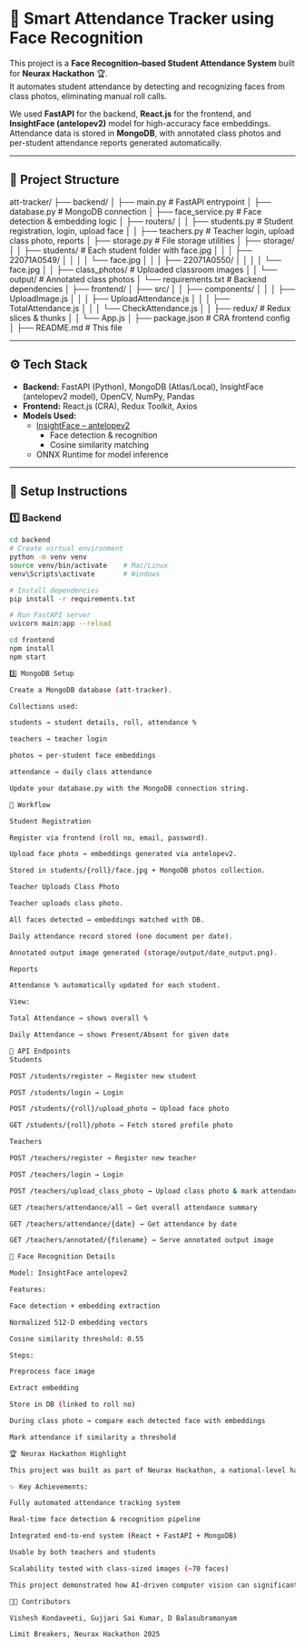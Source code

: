 # 🎯 Smart Attendance Tracker using Face Recognition

This project is a **Face Recognition–based Student Attendance System** built for **Neurax Hackathon** 🏆.  
It automates student attendance by detecting and recognizing faces from class photos, eliminating manual roll calls.  

We used **FastAPI** for the backend, **React.js** for the frontend, and **InsightFace (antelopev2)** model for high-accuracy face embeddings.  
Attendance data is stored in **MongoDB**, with annotated class photos and per-student attendance reports generated automatically.

---

## 📂 Project Structure

att-tracker/
├── backend/
│ ├── main.py # FastAPI entrypoint
│ ├── database.py # MongoDB connection
│ ├── face_service.py # Face detection & embedding logic
│ ├── routers/
│ │ ├── students.py # Student registration, login, upload face
│ │ ├── teachers.py # Teacher login, upload class photo, reports
│ ├── storage.py # File storage utilities
│ ├── storage/
│ │ ├── students/ # Each student folder with face.jpg
│ │ │ ├── 22071A0549/
│ │ │ │ └── face.jpg
│ │ │ ├── 22071A0550/
│ │ │ │ └── face.jpg
│ │ ├── class_photos/ # Uploaded classroom images
│ │ └── output/ # Annotated class photos
│ └── requirements.txt # Backend dependencies
│
├── frontend/
│ ├── src/
│ │ ├── components/
│ │ │ ├── UploadImage.js
│ │ │ ├── UploadAttendance.js
│ │ │ ├── TotalAttendance.js
│ │ │ └── CheckAttendance.js
│ │ ├── redux/ # Redux slices & thunks
│ │ └── App.js
│ ├── package.json # CRA frontend config
│
├── README.md # This file


---

## ⚙️ Tech Stack

- **Backend:** FastAPI (Python), MongoDB (Atlas/Local), InsightFace (antelopev2 model), OpenCV, NumPy, Pandas
- **Frontend:** React.js (CRA), Redux Toolkit, Axios
- **Models Used:**
  - [InsightFace – antelopev2](https://github.com/deepinsight/insightface)
    - Face detection & recognition
    - Cosine similarity matching
  - ONNX Runtime for model inference

---

## 🚀 Setup Instructions

### 1️⃣ Backend

```bash
cd backend
# Create virtual environment
python -m venv venv
source venv/bin/activate    # Mac/Linux
venv\Scripts\activate       # Windows

# Install dependencies
pip install -r requirements.txt

# Run FastAPI server
uvicorn main:app --reload

cd frontend
npm install
npm start

3️⃣ MongoDB Setup

Create a MongoDB database (att-tracker).

Collections used:

students → student details, roll, attendance %

teachers → teacher login

photos → per-student face embeddings

attendance → daily class attendance

Update your database.py with the MongoDB connection string.

📸 Workflow

Student Registration

Register via frontend (roll no, email, password).

Upload face photo → embeddings generated via antelopev2.

Stored in students/{roll}/face.jpg + MongoDB photos collection.

Teacher Uploads Class Photo

Teacher uploads class photo.

All faces detected → embeddings matched with DB.

Daily attendance record stored (one document per date).

Annotated output image generated (storage/output/date_output.png).

Reports

Attendance % automatically updated for each student.

View:

Total Attendance → shows overall %

Daily Attendance → shows Present/Absent for given date

🔑 API Endpoints
Students

POST /students/register → Register new student

POST /students/login → Login

POST /students/{roll}/upload_photo → Upload face photo

GET /students/{roll}/photo → Fetch stored profile photo

Teachers

POST /teachers/register → Register new teacher

POST /teachers/login → Login

POST /teachers/upload_class_photo → Upload class photo & mark attendance

GET /teachers/attendance/all → Get overall attendance summary

GET /teachers/attendance/{date} → Get attendance by date

GET /teachers/annotated/{filename} → Serve annotated output image

🧠 Face Recognition Details

Model: InsightFace antelopev2

Features:

Face detection + embedding extraction

Normalized 512-D embedding vectors

Cosine similarity threshold: 0.55

Steps:

Preprocess face image

Extract embedding

Store in DB (linked to roll no)

During class photo → compare each detected face with embeddings

Mark attendance if similarity ≥ threshold

🏆 Neurax Hackathon Highlight

This project was built as part of Neurax Hackathon, a national-level hackathon that challenged us to solve real-world automation problems with AI/ML.

✨ Key Achievements:

Fully automated attendance tracking system

Real-time face detection & recognition pipeline

Integrated end-to-end system (React + FastAPI + MongoDB)

Usable by both teachers and students

Scalability tested with class-sized images (~70 faces)

This project demonstrated how AI-driven computer vision can significantly reduce manual effort in educational institutions.

👨‍💻 Contributors

Vishesh Kondaveeti, Gujjari Sai Kumar, D Balasubramanyam

Limit Breakers, Neurax Hackathon 2025